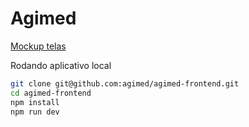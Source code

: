 # Agimed

[Mockup telas](https://xd.adobe.com/view/9f39506e-30f2-49f8-8802-401cb4793d9e-ca6a/)


Rodando aplicativo local
```bash
git clone git@github.com:agimed/agimed-frontend.git
cd agimed-frontend
npm install
npm run dev
```